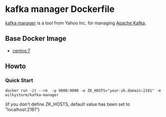# kafka manager Dockerfile
[kafka manager](https://github.com/yahoo/kafka-manager) is a tool from Yahoo Inc. for managing [Apache Kafka](http://kafka.apache.org).
## Base Docker Image ##
* [centos:7](https://hub.docker.com/_/centos/)

## Howto
### Quick Start
```
docker run -it --rm  -p 9000:9000 -e ZK_HOSTS="your-zk.domain:2181" -e wilkystorm/kafka-manager
```
(if you don't define ZK_HOSTS, default value has been set to "localhost:2181")
